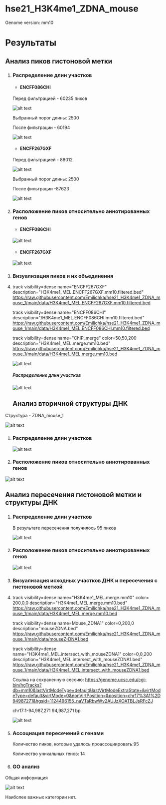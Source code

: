 # hse21_H3K4me1_ZDNA_mouse
Genome version: mm10

# Результаты

## Анализ пиков гистоновой метки

1. ### Распределение длин участков

   - #### **ENCFF086CHI**

   Перед фильтрацией - 60235 пиков

   ![alt text](https://github.com/Emilichka/hse21_H3K4me1_ZDNA_mouse_1/blob/main/graphics/len_hist.H3K4me1_MEL.ENCFF086CHI.mm10.png)

   Выбранный порог длины: 2500

   После фильтрации - 60194


   ![alt text](https://github.com/Emilichka/hse21_H3K4me1_ZDNA_mouse_1/blob/main/graphics/filter_peaks.H3K4me1_MEL.ENCFF086CHI.mm10.filtered.hist.png)

   - #### **ENCFF267GXF**

   Перед фильтрацией - 88012

   ![alt text](https://github.com/Emilichka/hse21_H3K4me1_ZDNA_mouse_1/blob/main/graphics/len_hist.H3K4me1_MEL.ENCFF267GXF.mm10.png)

   Выбранный порог длины: 2500

   После фильтрации -87623


   ![alt text](https://github.com/Emilichka/hse21_H3K4me1_ZDNA_mouse_1/blob/main/graphics/filter_peaks.H3K4me1_MEL.ENCFF267GXF.mm10.filtered.hist.png)

2. ### Расположение пиков относительно аннотированных генов

   - #### **ENCFF086CHI**

   ![alt text](https://github.com/Emilichka/hse21_H3K4me1_ZDNA_mouse_1/blob/main/graphics/chip_seeker.H3K4me1_MEL.ENCFF086CHI.mm10.filtered.plotAnnoPie.png)


   

   - #### **ENCFF267GXF**

   ![alt text](https://github.com/Emilichka/hse21_H3K4me1_ZDNA_mouse_1/blob/main/graphics/chip_seeker.H3K4me1_MEL.ENCFF267GXF.mm10.filtered.plotAnnoPie.png)

3. ### Визуализация пиков и их объединения

4. track visibility=dense name="ENCFF267GXF"  description="H3K4me1_MEL.ENCFF267GXF.mm10.filtered.bed"
   https://raw.githubusercontent.com/Emilichka/hse21_H3K4me1_ZDNA_mouse_1/main/data/H3K4me1_MEL.ENCFF267GXF.mm10.filtered.bed

   track visibility=dense name="ENCFF086CHI"  description="/H3K4me1_MEL.ENCFF086CHI.mm10.filtered.bed"
   https://raw.githubusercontent.com/Emilichka/hse21_H3K4me1_ZDNA_mouse_1/main/data/H3K4me1_MEL.ENCFF086CHI.mm10.filtered.bed

   track visibility=dense name="ChIP_merge"  color=50,50,200   description="H3K4me1_MEL.merge.mm10.bed"
   https://raw.githubusercontent.com/Emilichka/hse21_H3K4me1_ZDNA_mouse_1/main/data/H3K4me1_MEL.merge.mm10.bed

   ![alt text](https://github.com/Emilichka/hse21_H3K4me1_ZDNA_mouse_1/blob/main/graphics/Genome_merge.png)

   ##### Распределение длин участков

   ![alt text](https://github.com/Emilichka/hse21_H3K4me1_ZDNA_mouse_1/blob/main/graphics/len_hist.H3K4me1_MEL.merge.mm10.png)

   ## Анализ вторичной структуры ДНК 

Структура - ZDNA_mouse_1

![alt text](https://github.com/Emilichka/hse21_H3K4me1_ZDNA_mouse_1/blob/main/graphics/ZDNA.png)

1. ### Распределение длин участков

   ![alt text](https://github.com/Emilichka/hse21_H3K4me1_ZDNA_mouse_1/blob/main/graphics/len_hist.mouseZ-DNA1.png)

2. ### Расположение пиков относительно аннотированных генов

![alt text](https://github.com/Emilichka/hse21_H3K4me1_ZDNA_mouse_1/blob/main/graphics/ZDNA.png)

## Анализ пересечения гистоновой метки и структуры ДНК

1. ### Распределение длин участков

   В результате пересечения получилось 95 пиков

   ![alt text](https://github.com/Emilichka/hse21_H3K4me1_ZDNA_mouse_1/blob/main/graphics/len_hist.H3K4me1_MEL.intersect_with_mouseZDNA1.png)

2. ### Расположение пиков относительно аннотированных генов

   ![alt text](https://github.com/Emilichka/hse21_H3K4me1_ZDNA_mouse_1/blob/main/graphics/chip_seeker.mouseZ-DNA1.plotAnnoPie.png)

   

3. ### Визуализация исходных участков ДНК и пересечения с гистоновой меткой

4. track visibility=dense name="H3K4me1_MEL.merge.mm10"  color= 200,0,0 description="H3K4me1_MEL.merge.mm10.bed"
   https://raw.githubusercontent.com/Emilichka/hse21_H3K4me1_ZDNA_mouse_1/main/data/H3K4me1_MEL.merge.mm10.bed

   track visibility=dense name=Mouse_ZDNA1"   color=0,200,0 description="mouseZDNA.bed"
   https://raw.githubusercontent.com/Emilichka/hse21_H3K4me1_ZDNA_mouse_1/main/data/mouseZ-DNA1.bed

   track visibility=dense name="H3K4me1_MEL.intersect_with_mouseZDNA1"  color=0,0,200   description="H3K4me1_MEL.intersect_with_mouseZDNA1.bed"
   https://raw.githubusercontent.com/Emilichka/hse21_H3K4me1_ZDNA_mouse_1/main/data/H3K4me1_MEL.intersect_with_mouseZDNA1.bed

   Ссылка на сохраненную сессию: https://genome.ucsc.edu/cgi-bin/hgTracks?db=mm10&lastVirtModeType=default&lastVirtModeExtraState=&virtModeType=default&virtMode=0&nonVirtPosition=&position=chr17%3A1%2D94987271&hgsid=1124496155_naVTaRbwWv2AUJzXOATBLJsRFcZJ

   chr17:1-94,987,271 94,987,271 bp

   ![alt text](https://github.com/Emilichka/hse21_H3K4me1_ZDNA_mouse_1/blob/main/graphics/Genome_intersect.png)

   

5. ### Ассоциация пересечений с генами

   Количество пиков, которые удалось проассоциировать:95

   Количество уникальных генов: 14

6. ### GO анализ

Общая информация

![alt text](https://github.com/namikhnenko/hse21_H3K4me3_ZDNA_mouse/blob/main/images/go_summary.jpg)

Наиболее важных категории нет.

